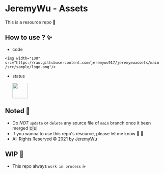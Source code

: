 # JeremyWu - Assets

This is a resource repo :tada:

## How to use ?  :sparkles:

- code

```<img width="100" src="https://raw.githubusercontent.com/jeremywu917/jeremywuassets/main/src/sample/logo.png"/>```

- status  

   <p aligh='left'>
       <img align="center" height="50" src='https://raw.githubusercontent.com/jeremywu917/jeremywuassets/main/src/sample/logo.png'/>
   </p>



## Noted :facepunch:

- Do _NOT_ `update` or `delete` any source file of `main` branch once it been merged :de:
- If you wanna to use this repo's resource, please let me know :e-mail: :iphone:
- All Rights Reserved :copyright: 2021 by [JeremyWu](https://github.com/JeremyWu917)

## WIP :construction:

- This repo always `work in process` :coffee:

